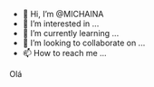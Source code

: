 - 👋 Hi, I’m @MICHAINA
- 👀 I’m interested in ...
- 🌱 I’m currently learning ...
- 💞️ I’m looking to collaborate on ...
- 📫 How to reach me ...

<!---
MICHAINA/MICHAINA is a ✨ special ✨ repository because its `README.md` (this file) appears on your GitHub profile.
You can click the Preview link to take a look at your changes.
--->
Olá 
